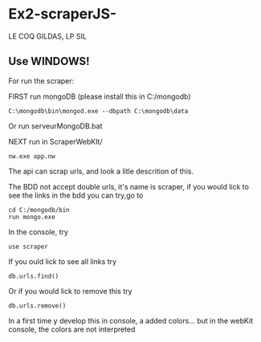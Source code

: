 Ex2-scraperJS-
==============
LE COQ GILDAS, LP SIL

Use WINDOWS!
------------

For run the scraper:

FIRST run mongoDB (please install this in C:/mongodb)

	C:\mongodb\bin\mongod.exe --dbpath C:\mongodb\data
	
Or 
	run serveurMongoDB.bat
	
NEXT run in ScraperWebKIt/

	nw.exe app.nw

The api can scrap urls, and look a litle descrition of this.

The BDD not accept double urls, it's name is scraper, if you would lick to see the links in the bdd you can try,go to

  	cd C:/mongodb/bin
  	run mongo.exe
  
In the console, try 

	use scraper
	
If you ould lick to see all links try 

	db.urls.find()
	
Or if you would lick to remove this try 

	db.urls.remove()
	

In a first time y develop this in console, a added colors...
but in the webKit console, the colors are not interpreted
